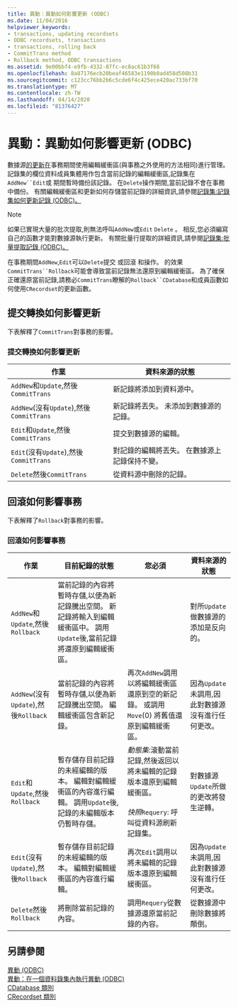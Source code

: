 ```yaml
---
title: 異動：異動如何影響更新 (ODBC)
ms.date: 11/04/2016
helpviewer_keywords:
- transactions, updating recordsets
- ODBC recordsets, transactions
- transactions, rolling back
- CommitTrans method
- Rollback method, ODBC transactions
ms.assetid: 9e00bbf4-e9fb-4332-87fc-ec8ac61b3f68
ms.openlocfilehash: 8a87176ecb20beaf46583e1190b0ad458d508b31
ms.sourcegitcommit: c123cc76bb2b6c5cde6f4c425ece420ac733bf70
ms.translationtype: MT
ms.contentlocale: zh-TW
ms.lasthandoff: 04/14/2020
ms.locfileid: "81376427"
---
```

# <a name="transaction-how-transactions-affect-updates-odbc"></a>異動：異動如何影響更新 (ODBC)

數據源[的更新在](../../data/odbc/data-source-odbc.md)事務期間使用編輯緩衝區(與事務之外使用的方法相同)進行管理。 記錄集的欄位資料成員集體用作包含當前記錄的編輯緩衝區,記錄集在`AddNew``Edit`或 期間暫時備份該記錄。 在`Delete`操作期間,當前記錄不會在事務中備份。 有關編輯緩衝區和更新如何存儲當前記錄的詳細資訊,請參閱[記錄集:記錄集如何更新記錄 (ODBC)。](../../data/odbc/recordset-how-recordsets-update-records-odbc.md)

> [!NOTE]
> 如果已實現大量的批次提取,則無法呼叫`AddNew`或`Edit` `Delete` 。 相反,您必須編寫自己的函數才能對數據源執行更新。 有關批量行提取的詳細資訊,請參閱[記錄集:批量提取記錄 (ODBC)。](../../data/odbc/recordset-fetching-records-in-bulk-odbc.md)

在事務期間`AddNew`,`Edit`可以`Delete`提交 或回滾 和操作。 的效果`CommitTrans``Rollback`可能會導致當前記錄無法還原到編輯緩衝區。 為了確保正確還原當前記錄,請務必`CommitTrans`瞭解的`Rollback``CDatabase`和成員函數如何使用`CRecordset`的更新函數。

## <a name="how-committrans-affects-updates"></a><a name="_core_how_committrans_affects_updates"></a>提交轉換如何影響更新

下表解釋了`CommitTrans`對事務的影響。

### <a name="how-committrans-affects-updates"></a>提交轉換如何影響更新

|作業|資料來源的狀態|
|---------------|---------------------------|
|`AddNew`和`Update`,然後`CommitTrans`|新記錄將添加到資料源中。|
|`AddNew`(沒有`Update`),然後`CommitTrans`|新記錄將丟失。 未添加到數據源的記錄。|
|`Edit`和`Update`,然後`CommitTrans`|提交到數據源的編輯。|
|`Edit`(沒有`Update`),然後`CommitTrans`|對記錄的編輯將丟失。 在數據源上記錄保持不變。|
|`Delete`然後`CommitTrans`|從資料源中刪除的記錄。|

## <a name="how-rollback-affects-transactions"></a><a name="_core_how_rollback_affects_updates"></a>回滾如何影響事務

下表解釋了`Rollback`對事務的影響。

### <a name="how-rollback-affects-transactions"></a>回滾如何影響事務

|作業|目前紀錄的狀態|您必須|資料來源的狀態|
|---------------|------------------------------|-------------------|---------------------------|
|`AddNew`和`Update`,然後`Rollback`|當前記錄的內容將暫時存儲,以便為新記錄騰出空間。 新記錄將輸入到編輯緩衝區中。 調用`Update`後,當前記錄將還原到編輯緩衝區。||對所`Update`做數據源的添加是反向的。|
|`AddNew`(沒有`Update`),然後`Rollback`|當前記錄的內容將暫時存儲,以便為新記錄騰出空間。 編輯緩衝區包含新記錄。|再次`AddNew`調用以將編輯緩衝區還原到空的新記錄。 或調用`Move`(0) 將舊值還原到編輯緩衝區。|因為`Update`未調用,因此對數據源沒有進行任何更改。|
|`Edit`和`Update`,然後`Rollback`|暫存儲存目前記錄的未經編輯的版本。 編輯對編輯緩衝區的內容進行編輯。 調用`Update`後,記錄的未編輯版本仍暫時存儲。|*動態集*:滾動當前記錄,然後返回以將未編輯的記錄版本還原到編輯緩衝區。<br /><br /> *快照*`Requery`: 呼叫從資料源刷新記錄集。|對數據源`Update`所做的更改將發生逆轉。|
|`Edit`(沒有`Update`),然後`Rollback`|暫存儲存目前記錄的未經編輯的版本。 編輯對編輯緩衝區的內容進行編輯。|再次`Edit`調用以將未編輯的記錄版本還原到編輯緩衝區。|因為`Update`未調用,因此對數據源沒有進行任何更改。|
|`Delete`然後`Rollback`|將刪除當前記錄的內容。|調用`Requery`從數據源還原當前記錄的內容。|從數據源中刪除數據將顛倒。|

## <a name="see-also"></a>另請參閱

[異動 (ODBC)](../../data/odbc/transaction-odbc.md)<br/>
[異動：在一個資料錄集內執行異動 (ODBC)](../../data/odbc/transaction-performing-a-transaction-in-a-recordset-odbc.md)<br/>
[CDatabase 類別](../../mfc/reference/cdatabase-class.md)<br/>
[CRecordset 類別](../../mfc/reference/crecordset-class.md)
